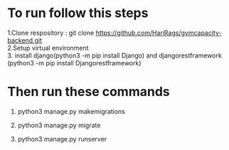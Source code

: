 # To run follow this steps
1.Clone respository : git clone https://github.com/HariRags/gymcapacity-backend.git<br>
2.Setup virtual environment <br>
3. install django(python3 -m pip install Django) and djangorestframework (python3 -m pip install Djangorestframework) <br>



# Then run these commands

1.  python3 manage.py makemigrations 
2. python3 manage.py migrate
  

3. python3 manage.py runserver



